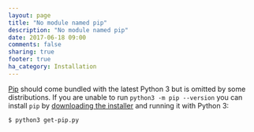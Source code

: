 ```yaml
---
layout: page
title: "No module named pip"
description: "No module named pip"
date: 2017-06-18 09:00
comments: false
sharing: true
footer: true
ha_category: Installation
---
```



[Pip](https://pip.pypa.io/en/stable/) should come bundled with the latest Python 3 but is omitted by some distributions. If you are unable to run `python3 -m pip --version` you can install `pip` by [downloading the installer](https://bootstrap.pypa.io/get-pip.py) and running it with Python 3:

```bash
$ python3 get-pip.py
```
